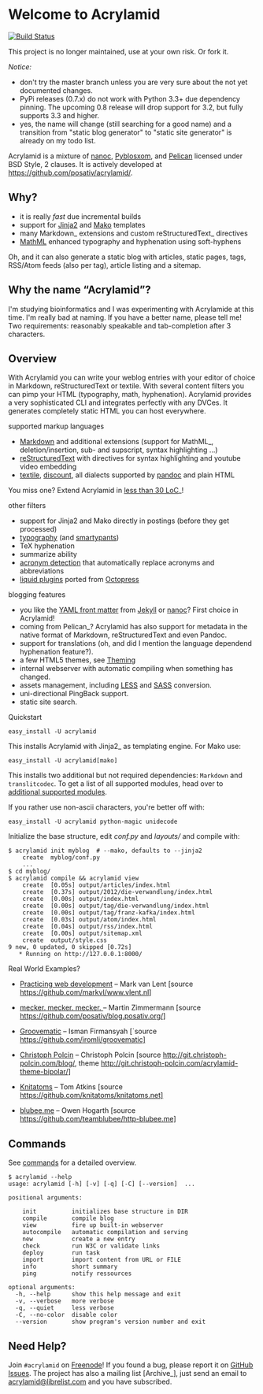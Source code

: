 Welcome to Acrylamid
====================

[![Build Status](https://travis-ci.org/posativ/acrylamid.svg?branch=master)](https://travis-ci.org/posativ/acrylamid)

This project is no longer maintained, use at your own risk. Or fork it.

*Notice:*

* don't try the master branch unless you are very sure about the not
  yet documented changes.
* PyPi releases (0.7.x) do not work with Python 3.3+ due dependency
  pinning. The upcoming 0.8 release will drop support for 3.2, but
  fully supports 3.3 and higher.
* yes, the name will change (still searching for a good name) and a
  transition from "static blog generator" to "static site generator"
  is already on my todo list.

Acrylamid is a mixture of [nanoc](http://nanoc.stoneship.org), [Pyblosxom](http://pyblosxom.github.io), and [Pelican](http://blog.getpelican.com)
licensed under BSD Style, 2 clauses. It is actively developed at
https://github.com/posativ/acrylamid/.

Why?
----

- it is really *fast* due incremental builds
- support for [Jinja2](http://jinja.pocoo.org/) and [Mako](http://www.makotemplates.org) templates
- many Markdown_ extensions and custom reStructuredText_ directives
- [MathML](http://www1.chapman.edu/~jipsen/mathml/asciimath.html) enhanced typography and hyphenation using soft-hyphens

Oh, and it can also generate a static blog with articles, static pages, tags,
RSS/Atom feeds (also per tag), article listing and a sitemap.

Why the name “Acrylamid”?
-------------------------

I'm studying bioinformatics and I was experimenting with Acrylamide at this
time. I'm really bad at naming. If you have a better name, please tell me!
Two requirements: reasonably speakable and tab-completion after 3 characters.

Overview
--------

With Acrylamid you can write your weblog entries with your editor of choice in
Markdown, reStructuredText or textile. With several content filters you can
pimp your HTML (typography, math, hyphenation). Acrylamid provides a very
sophisticated CLI and integrates perfectly with any DVCes. It generates
completely static HTML you can host everywhere.

supported markup languages

- [Markdown](http://daringfireball.net/projects/markdown/) and additional extensions (support for MathML_, deletion/insertion,
  sub- and supscript, syntax highlighting …)
- [reStructuredText](http://docutils.sourceforge.net/rst.html) with directives for syntax highlighting and youtube video
  embedding
- [textile](https://en.wikipedia.org/wiki/Textile_%28markup_language%29), [discount](http://www.pell.portland.or.us/~orc/Code/discount/), all dialects supported by [pandoc](http://johnmacfarlane.net/pandoc/) and plain HTML

You miss one? Extend Acrylamid in [less than 30 LoC](https://posativ.org/git/acrylamid/blob/master/acrylamid/filters/pytextile.py)_!

other filters

- support for Jinja2 and Mako directly in postings (before they get processed)
- [typography](https://code.google.com/p/typogrify/) (and [smartypants](http://daringfireball.net/projects/smartypants/))
- TeX hyphenation
- summarize ability
- [acronym detection](http://pyblosxom.github.io/Documentation/1.5/plugins/acronyms.html)  that automatically replace acronyms and abbreviations
- [liquid plugins](http://octopress.org/docs/plugins/) ported from [Octopress](http://octopress.org/)


blogging features

- you like the [YAML front matter](https://github.com/mojombo/jekyll/wiki/YAML-Front-Matter) from [Jekyll](http://jekyllrb.com/) or [nanoc](http://nanoc.stoneship.org/)? First choice in Acrylamid!
- coming from Pelican_? Acrylamid has also support for metadata in the native
  format of Markdown, reStructuredText and even Pandoc.
- support for translations (oh, and did I mention the language dependend
  hyphenation feature?).
- a few HTML5 themes, see [Theming](http://posativ.org/acrylamid/theming.html)
- internal webserver with automatic compiling when something has changed.
- assets management, including [LESS](http://lesscss.org/) and [SASS](http://sass-lang.com/) conversion.
- uni-directional PingBack support.
- static site search.

Quickstart

    easy_install -U acrylamid

This installs Acrylamid with Jinja2_ as templating engine. For Mako use:
    
    easy_install -U acrylamid[mako]
    
This installs two additional but not required dependencies: `Markdown` and `translitcodec`. To get a list of all supported modules, head over to [additional supported modules](http://posativ.org/acrylamid/installation.html#additional-supported-modules).

If you rather use non-ascii characters, you're better off with:

    easy_install -U acrylamid python-magic unidecode

Initialize the base structure, edit *conf.py* and *layouts/* and compile with:

    $ acrylamid init myblog  # --mako, defaults to --jinja2
        create  myblog/conf.py
        ...
    $ cd myblog/
    $ acrylamid compile && acrylamid view
        create  [0.05s] output/articles/index.html
        create  [0.37s] output/2012/die-verwandlung/index.html
        create  [0.00s] output/index.html
        create  [0.00s] output/tag/die-verwandlung/index.html
        create  [0.00s] output/tag/franz-kafka/index.html
        create  [0.03s] output/atom/index.html
        create  [0.04s] output/rss/index.html
        create  [0.00s] output/sitemap.xml
        create  output/style.css
    9 new, 0 updated, 0 skipped [0.72s]
       * Running on http://127.0.0.1:8000/

Real World Examples?

- [Practicing web development](http://www.vlent.nl/) – Mark van Lent
  [source <https://github.com/markvl/www.vlent.nl>]

- [mecker. mecker. mecker. ](http://blog.posativ.org) – Martin Zimmermann
  [source https://github.com/posativ/blog.posativ.org/]

- [Groovematic](http://groovematic.com/) – Isman Firmansyah
  [`source https://github.com/iromli/groovematic]

- [Christoph Polcin](http://www.christoph-polcin.com/) – Christoph Polcin
  [source http://git.christoph-polcin.com/blog/, theme http://git.christoph-polcin.com/acrylamid-theme-bipolar/]

- [Knitatoms](http://knitatoms.net) – Tom Atkins
  [source https://github.com/knitatoms/knitatoms.net]

- [blubee.me](http://blubee.me) – Owen Hogarth
  [source https://github.com/teamblubee/http-blubee.me]

Commands
--------

See [commands](https://posativ.org/acrylamid/commands.html) for a detailed
overview.

    $ acrylamid --help
    usage: acrylamid [-h] [-v] [-q] [-C] [--version]  ...

    positional arguments:

        init          initializes base structure in DIR
        compile       compile blog
        view          fire up built-in webserver
        autocompile   automatic compilation and serving
        new           create a new entry
        check         run W3C or validate links
        deploy        run task
        import        import content from URL or FILE
        info          short summary
        ping          notify ressources

    optional arguments:
      -h, --help      show this help message and exit
      -v, --verbose   more verbose
      -q, --quiet     less verbose
      -C, --no-color  disable color
      --version       show program's version number and exit

Need Help?
----------

Join ``#acrylamid`` on [Freenode](http://freenode.net/)! If you found a bug, please report it on
[GitHub Issues](https://github.com/posativ/acrylamid/issues?state=open). The project has also a mailing list [Archive_], just send
an email to [acrylamid@librelist.com](http://librelist.com/browser/acrylamid/) and you have subscribed.
